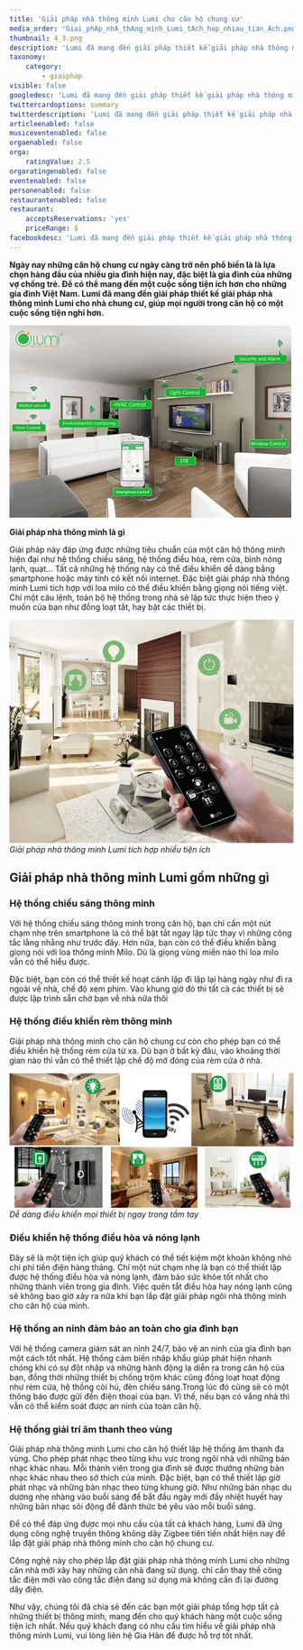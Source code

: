 ```yaml
---
title: 'Giải pháp nhà thông minh Lumi cho căn hộ chung cư'
media_order: 'Giai_phAp_nhA_thAng_minh_Lumi_tAch_hap_nhiau_tian_Ach.png,4_3.png'
thumbnail: 4_3.png
description: 'Lumi đã mang đến giải pháp thiết kế giải pháp nhà thông minh Lumi cho nhà chung cư, giúp mọi người trong căn hộ có một cuộc sống tiện nghi hơn....'
taxonomy:
    category:
        - giaiphap
visible: false
googledesc: 'Lumi đã mang đến giải pháp thiết kế giải pháp nhà thông minh Lumi cho nhà chung cư, giúp mọi người trong căn hộ có một cuộc sống tiện nghi hơn....'
twittercardoptions: summary
twitterdescription: 'Lumi đã mang đến giải pháp thiết kế giải pháp nhà thông minh Lumi cho nhà chung cư, giúp mọi người trong căn hộ có một cuộc sống tiện nghi hơn....'
articleenabled: false
musiceventenabled: false
orgaenabled: false
orga:
    ratingValue: 2.5
orgaratingenabled: false
eventenabled: false
personenabled: false
restaurantenabled: false
restaurant:
    acceptsReservations: 'yes'
    priceRange: $
facebookdesc: 'Lumi đã mang đến giải pháp thiết kế giải pháp nhà thông minh Lumi cho nhà chung cư, giúp mọi người trong căn hộ có một cuộc sống tiện nghi hơn....'
---
```


**Ngày nay những căn hộ chung cư ngày càng trở nên phổ biến là là lựa chọn hàng đầu của nhiều gia đình hiện nay, đặc biệt là gia đình của những vợ chồng trẻ. Để có thể mang đến một cuộc sống tiện ích hơn cho những gia đình Việt Nam. Lumi đã mang đến giải pháp thiết kế giải pháp nhà thông minh Lumi cho nhà chung cư, giúp mọi người trong căn hộ có một cuộc sống tiện nghi hơn.**

![Giải pháp nhà thông minh Lumi cho căn hộ chung cư](4_3.png)

**Giải pháp nhà thông minh là gì**

Giải pháp này đáp ứng được những tiêu chuẩn của một căn hộ thông minh hiện đại như hệ thống chiếu sáng, hệ thống điều hòa, rèm cửa, bình nóng lạnh, quạt… Tất cả những hệ thống này có thể điều khiển dễ dàng bằng smartphone hoặc máy tính có kết nối internet. Đặc biệt giải pháp nhà thông minh Lumi tích hợp với loa milo có thể điều khiển bằng giọng nói tiếng việt. Chỉ một câu lệnh, toàn bộ hệ thống trong nhà sẽ lập tức thực hiện theo ý muốn của bạn như đồng loạt tắt, hay bật các thiết bị.

![Giải pháp nhà thông minh Lumi tích hợp nhiều tiện ích](Giai_phAp_nhA_thAng_minh_Lumi_tAch_hap_nhiau_tian_Ach.png)
_Giải pháp nhà thông minh Lumi tích hợp nhiều tiện ích_


## Giải pháp nhà thông minh Lumi gồm những gì

### Hệ thống chiếu sáng thông minh

Với hệ thống chiếu sáng thông minh trong căn hộ, bạn chỉ cần một nút chạm nhẹ trên smartphone là có thể bật tắt ngay lập tức thay vì những công tắc lằng nhằng như trước đây. Hơn nữa, bạn còn có thể điều khiển bằng giọng nói với loa thông minh Milo. Dù là giọng vùng miền nào thì loa milo vẫn có thể hiểu được.

Đặc biệt, bạn còn có thể thiết kế hoạt cảnh lặp đi lặp lại hàng ngày như đi ra ngoài về nhà, chế độ xem phim. Vào khung giờ đó thì tất cả các thiết bị sẽ được lập trình sẵn chờ bạn về nhà nữa thôi

### Hệ thống điều khiển rèm thông minh

Giải pháp nhà thông minh cho căn hộ chung cư còn cho phép bạn có thể điều khiển hệ thống rèm cửa từ xa. Dù bạn ở bất kỳ đâu, vào khoảng thời gian nào thì vẫn có thể thiết lập chế độ mở đóng của rèm cửa ở nhà.

![Dễ dàng điều khiển mọi thiết bị ngay trong tầm tay](Da_dAng_Aiau_khian_mai_thiat_ba_ngay_trong_tam_tay.png)
_Dễ dàng điều khiển mọi thiết bị ngay trong tầm tay_

### Điều khiển hệ thống điều hòa và nóng lạnh

Đây sẽ là một tiện ích giúp quý khách có thể tiết kiệm một khoản không nhỏ chi phí tiền điện hàng tháng. Chỉ một nút chạm nhẹ là bạn có thể thiết lập được hệ thống điều hòa và nóng lạnh, đảm bảo sức khỏe tốt nhất cho những thành viên trong gia đình. Việc quên tắt điều hòa hay nóng lạnh cũng sẽ không bao giờ xảy ra nữa khi bạn lắp đặt giải pháp ngôi nhà thông minh cho căn hộ của mình.

### Hệ thống an ninh đảm bảo an toàn cho gia đình bạn

Với hệ thống camera giám sát an ninh 24/7, bảo vệ an ninh của gia đình bạn một cách tốt nhất. Hệ thống cảm biến nhập khẩu giúp phát hiện nhanh chóng khi có sự đột nhập và những hành động lạ diễn ra trong căn hộ của bạn, đồng thời những thiết bị chống trộm khác cũng đồng loạt hoạt động như rèm cửa, hệ thống còi hú, đèn chiếu sáng.Trong lúc đó cũng sẽ có một thông báo được gửi đến điện thoại của bạn. Vì thế, nếu bạn có vắng nhà thì vẫn có thể kiểm soát được an ninh của toàn căn hộ.

### Hệ thống giải trí âm thanh theo vùng

Giải pháp nhà thông minh Lumi cho căn hộ thiết lập hệ thống âm thanh đa vùng. Cho phép phát nhạc theo từng khu vực trong ngôi nhà với những bản nhạc khác nhau. Mỗi thành viên trong gia đình sẽ được thưởng những bản nhạc khác nhau theo sở thích của mình. Đặc biệt, bạn có thể thiết lập giờ phát nhạc và những bản nhạc theo từng khung giờ. Như những bản nhạc du dương nhẹ nhàng vào buổi sáng để bắt đầu ngày mới đầy nhiệt huyết hay những bản nhạc sôi động để đánh thức bé yêu vào mỗi buổi sáng.

Để có thể đáp ứng được mọi nhu cầu của tất cả khách hàng, Lumi đã ứng dụng công nghệ truyền thông không dây Zigbee tiên tiến nhất hiện nay để lắp đặt giải pháp nhà thông minh cho căn hộ chung cư.

Công nghệ này cho phép lắp đặt giải pháp nhà thông minh Lumi cho những căn nhà mới xây hay những căn nhà đang sử dụng. chỉ cần thay thế công tắc điện mới vào công tắc điện đang sử dụng mà không cần đi lại đường dây điện.

Như vậy, chúng tôi đã chia sẻ đến các bạn một giải pháp tổng hợp tất cả những thiết bị thông minh, mang đến cho quý khách hàng một cuộc sống tiện ích nhất. Nếu quý khách đang có nhu cầu tìm hiểu về giải pháp nhà thông minh Lumi, vui lòng liên hệ Gia Hân để được hỗ trợ tốt nhất.